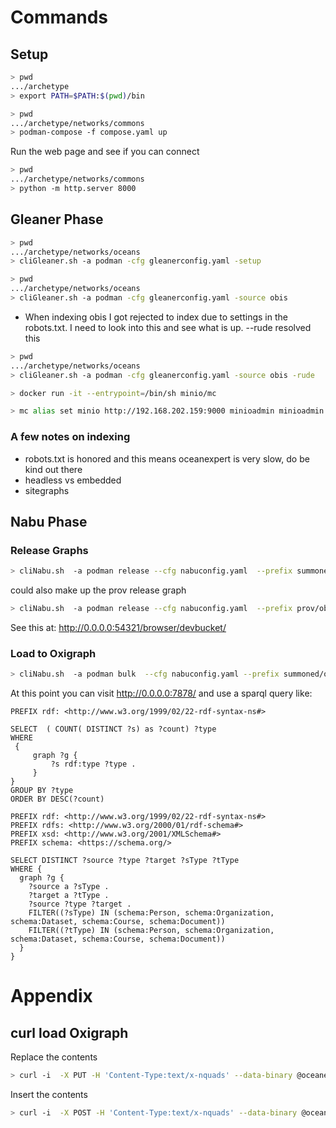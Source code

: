 # Commands


## Setup
```Bash
> pwd 
.../archetype
> export PATH=$PATH:$(pwd)/bin
```


```Bash
> pwd
.../archetype/networks/commons
> podman-compose -f compose.yaml up
```

Run the web page and see if you can connect

```Bash
> pwd
.../archetype/networks/commons
> python -m http.server 8000
```

## Gleaner Phase

```Bash
> pwd
.../archetype/networks/oceans
> cliGleaner.sh -a podman -cfg gleanerconfig.yaml -setup
```

```Bash
> pwd
.../archetype/networks/oceans
> cliGleaner.sh -a podman -cfg gleanerconfig.yaml -source obis
```

* When indexing obis I got rejected to index due to settings in the robots.txt. I need to look into this and see what is
  up. --rude resolved this

```Bash
> pwd
.../archetype/networks/oceans
> cliGleaner.sh -a podman -cfg gleanerconfig.yaml -source obis -rude
```

```Bash
> docker run -it --entrypoint=/bin/sh minio/mc
```

```Bash
> mc alias set minio http://192.168.202.159:9000 minioadmin minioadmin
```

### A few notes on indexing

- robots.txt is honored and this means oceanexpert is very slow, do be kind out there
- headless vs embedded 
- sitegraphs


## Nabu Phase

### Release Graphs

```Bash
> cliNabu.sh  -a podman release --cfg nabuconfig.yaml  --prefix summoned/obis
```

could also make up the prov release graph

```Bash
> cliNabu.sh  -a podman release --cfg nabuconfig.yaml  --prefix prov/obis
```

See this at:  http://0.0.0.0:54321/browser/devbucket/

### Load to Oxigraph

```Bash
> cliNabu.sh  -a podman bulk  --cfg nabuconfig.yaml --prefix summoned/obis --endpoint oxigraph
```

At this  point you can visit http://0.0.0.0:7878/ and use a sparql query
like:

```sparql
PREFIX rdf: <http://www.w3.org/1999/02/22-rdf-syntax-ns#>

SELECT  ( COUNT( DISTINCT ?s) as ?count) ?type
WHERE
 {
     graph ?g {
         ?s rdf:type ?type .
     }
}
GROUP BY ?type
ORDER BY DESC(?count)
```




```sparql
PREFIX rdf: <http://www.w3.org/1999/02/22-rdf-syntax-ns#>
PREFIX rdfs: <http://www.w3.org/2000/01/rdf-schema#>
PREFIX xsd: <http://www.w3.org/2001/XMLSchema#>
PREFIX schema: <https://schema.org/>

SELECT DISTINCT ?source ?type ?target ?sType ?tType
WHERE {
  graph ?g {
    ?source a ?sType .
    ?target a ?tType .
    ?source ?type ?target .
    FILTER((?sType) IN (schema:Person, schema:Organization, schema:Dataset, schema:Course, schema:Document))
    FILTER((?tType) IN (schema:Person, schema:Organization, schema:Dataset, schema:Course, schema:Document))
  }
}
```



# Appendix

## curl load Oxigraph

Replace the contents

```bash
> curl -i  -X PUT -H 'Content-Type:text/x-nquads' --data-binary @oceanexperts_release.nq  http://localhost:7878/store
```

Insert the contents
```bash
> curl -i  -X POST -H 'Content-Type:text/x-nquads' --data-binary @oceanexperts_release.nq  http://localhost:7878/store
```
